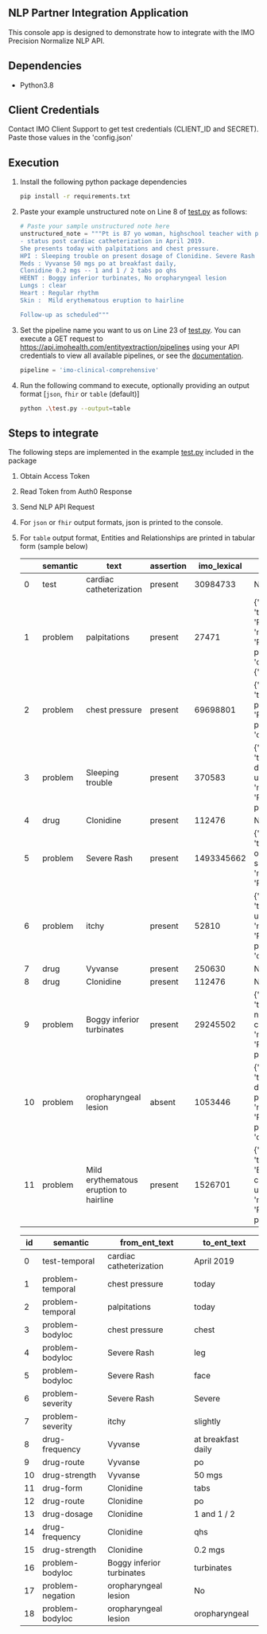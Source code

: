 ## NLP Partner Integration Application
This console app is designed to demonstrate how to integrate with the IMO Precision Normalize NLP API.

## Dependencies
- Python3.8

## Client Credentials
Contact IMO Client Support to get test credentials (CLIENT_ID and SECRET). Paste those values in the 'config.json'
 
## Execution
1. Install the following python package dependencies
    ```sh
    pip install -r requirements.txt
    ```

1. Paste your example unstructured note on Line 8 of [test.py](./test.py) as follows:
    ```python
    # Paste your sample unstructured note here
    unstructured_note = """Pt is 87 yo woman, highschool teacher with past medical history that includes
    - status post cardiac catheterization in April 2019.
    She presents today with palpitations and chest pressure.
    HPI : Sleeping trouble on present dosage of Clonidine. Severe Rash  on face and leg, slightly itchy  
    Meds : Vyvanse 50 mgs po at breakfast daily, 
    Clonidine 0.2 mgs -- 1 and 1 / 2 tabs po qhs 
    HEENT : Boggy inferior turbinates, No oropharyngeal lesion 
    Lungs : clear 
    Heart : Regular rhythm 
    Skin :  Mild erythematous eruption to hairline 

    Follow-up as scheduled"""
    ```
2. Set the pipeline name you want to us on Line 23 of [test.py](./test.py). You can execute a GET request to https://api.imohealth.com/entityextraction/pipelines using your API credentials to view all available pipelines, or see the [documentation](https://developer.imohealth.com/api-catalog/entity-extraction/pipelines). 
   ```python
   pipeline = 'imo-clinical-comprehensive'
   ```
3. Run the following command to execute, optionally providing an output format [`json`, `fhir` or `table` (default)]

    ```sh
    python .\test.py --output=table
    ```

## Steps to integrate
The following steps are implemented in the example [test.py](./test.py) included in the package

1. Obtain Access Token
2. Read Token from Auth0 Response
3. Send NLP API Request
4. For `json` or `fhir` output formats, json is printed to the console.
5. For `table` output format, Entities and Relationships are printed in tabular form (sample below)

    |     | semantic | text                                   | assertion | imo_lexical | icd10cm                                                                                             |
    | --- | -------- | -------------------------------------- | --------- | ----------- | --------------------------------------------------------------------------------------------------- |
    | 0   | test     | cardiac catheterization                | present   | 30984733    | NaN                                                                                                 |
    | 1   | problem  | palpitations                           | present   | 27471       | {'code': 'R00.2', 'title': 'Palpitations', 'map_type': 'Preferred primary', 'code_metadata': {'c... |
    | 2   | problem  | chest pressure                         | present   | 69698801    | {'code': 'R07.89', 'title': 'Other chest pain', 'map_type': 'Preferred primary', 'code_metadata'... |
    | 3   | problem  | Sleeping trouble                       | present   | 370583      | {'code': 'G47.9', 'title': 'Sleep disorder, unspecified', 'map_type': 'Preferred primary', 'code... |
    | 4   | drug     | Clonidine                              | present   | 112476      | NaN                                                                                                 |
    | 5   | problem  | Severe Rash                            | present   | 1493345662  | {'code': 'R21', 'title': 'Rash and other nonspecific skin eruption', 'map_type': 'Preferred prim... |
    | 6   | problem  | itchy                                  | present   | 52810       | {'code': 'L29.9', 'title': 'Pruritus, unspecified', 'map_type': 'Preferred primary', 'code_metad... |
    | 7   | drug     | Vyvanse                                | present   | 250630      | NaN                                                                                                 |
    | 8   | drug     | Clonidine                              | present   | 112476      | NaN                                                                                                 |
    | 9   | problem  | Boggy inferior turbinates              | present   | 29245502    | {'code': 'C30.0', 'title': 'Malignant neoplasm of nasal cavity', 'map_type': 'Preferred primary'... |
    | 10  | problem  | oropharyngeal lesion                   | absent    | 1053446     | {'code': 'J39.2', 'title': 'Other diseases of pharynx', 'map_type': 'Preferred primary', 'code_m... |
    | 11  | problem  | Mild erythematous eruption to hairline | present   | 1526701     | {'code': 'L53.9', 'title': 'Erythematous condition, unspecified', 'map_type': 'Preferred primary... |

    | id  | semantic         | from_ent_text             | to_ent_text        |
    | --- | ---------------- | ------------------------- | ------------------ |
    | 0   | test-temporal    | cardiac catheterization   | April 2019         |
    | 1   | problem-temporal | chest pressure            | today              |
    | 2   | problem-temporal | palpitations              | today              |
    | 3   | problem-bodyloc  | chest pressure            | chest              |
    | 4   | problem-bodyloc  | Severe Rash               | leg                |
    | 5   | problem-bodyloc  | Severe Rash               | face               |
    | 6   | problem-severity | Severe Rash               | Severe             |
    | 7   | problem-severity | itchy                     | slightly           |
    | 8   | drug-frequency   | Vyvanse                   | at breakfast daily |
    | 9   | drug-route       | Vyvanse                   | po                 |
    | 10  | drug-strength    | Vyvanse                   | 50 mgs             |
    | 11  | drug-form        | Clonidine                 | tabs               |
    | 12  | drug-route       | Clonidine                 | po                 |
    | 13  | drug-dosage      | Clonidine                 | 1 and 1 / 2        |
    | 14  | drug-frequency   | Clonidine                 | qhs                |
    | 15  | drug-strength    | Clonidine                 | 0.2 mgs            |
    | 16  | problem-bodyloc  | Boggy inferior turbinates | turbinates         |
    | 17  | problem-negation | oropharyngeal lesion      | No                 |
    | 18  | problem-bodyloc  | oropharyngeal lesion      | oropharyngeal      |
